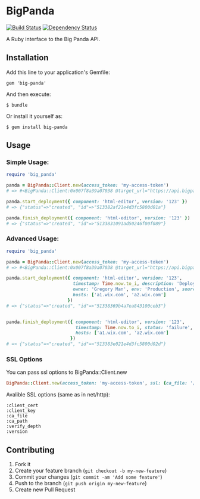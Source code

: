 # BigPanda

[![Build Status](https://travis-ci.org/gregory-m/big-panda.png?branch=master)](https://travis-ci.org/gregory-m/big-panda) [![Dependency Status](https://gemnasium.com/gregory-m/big-panda.png)](https://gemnasium.com/gregory-m/big-panda)

A Ruby interface to the Big Panda API.

## Installation

Add this line to your application's Gemfile:

    gem 'big-panda'

And then execute:

    $ bundle

Or install it yourself as:

    $ gem install big-panda

## Usage

### Simple Usage:

```ruby
require 'big_panda'

panda = BigPanda::Client.new(access_token: 'my-access-token')
# => #<BigPanda::Client:0x007f8a39a07038 @target_url="https://api.bigpanda.io", @access_token="my-access-token">

panda.start_deployment({ component: 'html-editor', version: '123' })
# => {"status"=>"created", "id"=>"513382af21e4d3fc5800d01a"}

panda.finish_deployment({ component: 'html-editor', version: '123' })
# => {"status"=>"created", "id"=>"5133831091ad50246f00f089"}
```

### Advanced Usage:

```ruby
require 'big_panda'

panda = BigPanda::Client.new(access_token: 'my-access-token')
# => #<BigPanda::Client:0x007f8a39a07038 @target_url="https://api.bigpanda.io", @access_token="my-access-token">

panda.start_deployment({ component: 'html-editor', version: '123',
                         timestamp: Time.now.to_i, description: 'Deploying new version',
                         owner: 'Gregory Man', env: 'Production', source: 'chef',
                         hosts: ['a1.wix.com', 'a2.wix.com']
                       })
# => {"status"=>"created", "id"=>"51338369b4a7ea843100ceb3"}


panda.finish_deployment({ component: 'html-editor', version: '123',
                          timestamp: Time.now.to_i, status: 'failure', errorMessage: 'Ooops',
                          hosts: ['a1.wix.com', 'a2.wix.com']
                        })
# => {"status"=>"created", "id"=>"513383e021e4d3fc5800d02d"}
```

### SSL Options
You can pass ssl options to BigPanda::Client.new
```ruby
BigPanda::Client.new(access_token: 'my-access-token', ssl: {ca_file: '/my/cert.pem'})
```
Avalible SSL options (same as in net/http):
```
:client_cert
:client_key
:ca_file
:ca_path
:verify_depth
:version
```



## Contributing

1. Fork it
2. Create your feature branch (`git checkout -b my-new-feature`)
3. Commit your changes (`git commit -am 'Add some feature'`)
4. Push to the branch (`git push origin my-new-feature`)
5. Create new Pull Request
